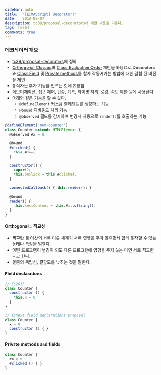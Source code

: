 ```yaml
---
sidebar: auto
title:  "[ECMAScript] Decorators"
date:   2018-08-07
description: tc39/proposal-decorators에 대한 내용을 다룬다.
tags: [es6]
comments: true
---
```

### 데코레이터 개요
- [tc39/proposal-decorators](https://github.com/tc39/proposal-decorators)에 정의
- [Orthogonal Classes](https://github.com/erights/Orthogonal-Classes)와 [Class Evaluation Order](https://onedrive.live.com/view.aspx?resid=A7BBCE1FC8EE16DB!442046&app=PowerPoint&authkey=!AEeXmhZASk50KjA) 제안을 바탕으로 Decorators와 [Class Field](https://tc39.github.io/proposal-class-fields/) 및 [Private methods](https://github.com/tc39/proposal-private-methods)를 함께 작동시키는 방법에 대한 결합 된 비전을 제안
- 장식자는 추가 기능을 만드는 것에 유용함
- 메모이제이션, 접근 제어, 인증, 계측, 타이밍 처리, 로깅, 속도 제한 등에 사용된다.
- 아래와 같은 기능을 할 수 있다.
  - `@defineElement` 커스텀 엘레멘트를 생성하는 기능
  - `@bound` 디바운드 처리 기능
  - `@observed` 필드를 감시하며 변경시 자동으로 `render()`를 호출하는 기능
  
```js
@defineElement('num-counter')
class Counter extends HTMLElement {
  @observed #x = 0;

  @bound
  #clicked() {
    this.#x++;
  }

  constructor() {
    super();
    this.onclick = this.#clicked;
  }

  connectedCallback() { this.render(); }

  @bound
  render() {
    this.textContent = this.#x.toString();
  }
}
```

#### Orthogonal = 직교성
- **직교**란 둘 이상의 서로 다른 체계가 서로 영향을 주지 않으면서 함께 동작할 수 있는 상태나 특징을 말한다.
- 어떤 프로그램이 변경이 되도 다른 프로그램에 영향을 주지 않는 다면 서로 직교한다고 한다.
- 일종의 독립성, 결합도를 낮추는 것을 말한다.

#### Field declarations
```js
// ES2015
class Counter {
  constructor () {
    this.x = 0
  }
}

// ESnext field declarations proposal
class Counter {
  x = 0
  constructor () { }
}
```

#### Private methods and fields
```js
class Counter {
  #x = 0
  #clicked () { }
}
```
